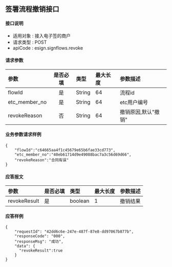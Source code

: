 ## 签署流程撤销接口

#### 接口说明

* 适用对象 : 接入电子签的商户
* 请求类型 : POST
* apiCode : esign.signflows.revoke

#### 请求参数
| 参数 | 是否必填 | 类型 | 最大长度 | 参数描述 |
|:----|:-------:|:-----|:-------|:--------|
| flowId | 是 | String | 64 | 流程id |
| etc_member_no | 是 | String | 64 | etc用户编号 |
| revokeReason | 否 | String | 64 | 撤销原因,默认"撤销" |


#### 业务参数请求样例
```
{
    "flowId":"c64665aa4f1c45679e65b6fae33cd773",
    "etc_member_no":"40eb61714d9e49088bac7a3c56d69d66",
    "revokeReason":"合同有误"
}
```

#### 应答报文

| 参数 | 是否必填 | 类型 | 最大长度 | 参数描述 |
|:----|:----|:--------|:--------|:------|
| revokeResult | 是 | boolean | 1 | 撤销结果 |


#### 应答样例

```
{
    "requestId": "42dd6c6e-247e-487f-87e8-dd97067b877b",
    "responseCode": "000",
    "responseMsg": "成功",
    "data": {
      "revokeResult":true
    }
}
```
